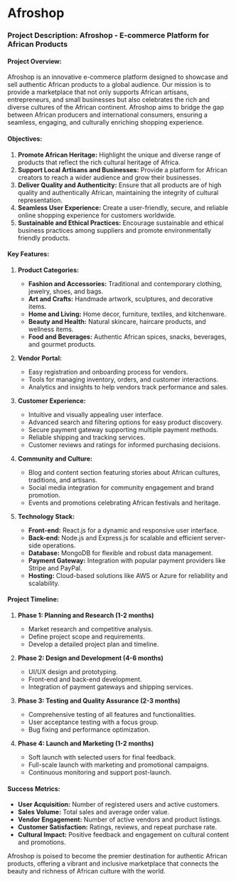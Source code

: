 # Afroshop
### Project Description: Afroshop - E-commerce Platform for African Products

#### Project Overview:
Afroshop is an innovative e-commerce platform designed to showcase and sell authentic African products to a global audience. Our mission is to provide a marketplace that not only supports African artisans, entrepreneurs, and small businesses but also celebrates the rich and diverse cultures of the African continent. Afroshop aims to bridge the gap between African producers and international consumers, ensuring a seamless, engaging, and culturally enriching shopping experience.

#### Objectives:
1. **Promote African Heritage:** Highlight the unique and diverse range of products that reflect the rich cultural heritage of Africa.
2. **Support Local Artisans and Businesses:** Provide a platform for African creators to reach a wider audience and grow their businesses.
3. **Deliver Quality and Authenticity:** Ensure that all products are of high quality and authentically African, maintaining the integrity of cultural representation.
4. **Seamless User Experience:** Create a user-friendly, secure, and reliable online shopping experience for customers worldwide.
5. **Sustainable and Ethical Practices:** Encourage sustainable and ethical business practices among suppliers and promote environmentally friendly products.

#### Key Features:
1. **Product Categories:**
   - **Fashion and Accessories:** Traditional and contemporary clothing, jewelry, shoes, and bags.
   - **Art and Crafts:** Handmade artwork, sculptures, and decorative items.
   - **Home and Living:** Home decor, furniture, textiles, and kitchenware.
   - **Beauty and Health:** Natural skincare, haircare products, and wellness items.
   - **Food and Beverages:** Authentic African spices, snacks, beverages, and gourmet products.

2. **Vendor Portal:**
   - Easy registration and onboarding process for vendors.
   - Tools for managing inventory, orders, and customer interactions.
   - Analytics and insights to help vendors track performance and sales.

3. **Customer Experience:**
   - Intuitive and visually appealing user interface.
   - Advanced search and filtering options for easy product discovery.
   - Secure payment gateway supporting multiple payment methods.
   - Reliable shipping and tracking services.
   - Customer reviews and ratings for informed purchasing decisions.

4. **Community and Culture:**
   - Blog and content section featuring stories about African cultures, traditions, and artisans.
   - Social media integration for community engagement and brand promotion.
   - Events and promotions celebrating African festivals and heritage.

5. **Technology Stack:**
   - **Front-end:** React.js for a dynamic and responsive user interface.
   - **Back-end:** Node.js and Express.js for scalable and efficient server-side operations.
   - **Database:** MongoDB for flexible and robust data management.
   - **Payment Gateway:** Integration with popular payment providers like Stripe and PayPal.
   - **Hosting:** Cloud-based solutions like AWS or Azure for reliability and scalability.

#### Project Timeline:
1. **Phase 1: Planning and Research (1-2 months)**
   - Market research and competitive analysis.
   - Define project scope and requirements.
   - Develop a detailed project plan and timeline.

2. **Phase 2: Design and Development (4-6 months)**
   - UI/UX design and prototyping.
   - Front-end and back-end development.
   - Integration of payment gateways and shipping services.

3. **Phase 3: Testing and Quality Assurance (2-3 months)**
   - Comprehensive testing of all features and functionalities.
   - User acceptance testing with a focus group.
   - Bug fixing and performance optimization.

4. **Phase 4: Launch and Marketing (1-2 months)**
   - Soft launch with selected users for final feedback.
   - Full-scale launch with marketing and promotional campaigns.
   - Continuous monitoring and support post-launch.

#### Success Metrics:
- **User Acquisition:** Number of registered users and active customers.
- **Sales Volume:** Total sales and average order value.
- **Vendor Engagement:** Number of active vendors and product listings.
- **Customer Satisfaction:** Ratings, reviews, and repeat purchase rate.
- **Cultural Impact:** Positive feedback and engagement on cultural content and promotions.

Afroshop is poised to become the premier destination for authentic African products, offering a vibrant and inclusive marketplace that connects the beauty and richness of African culture with the world.
